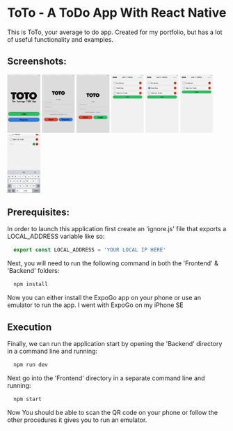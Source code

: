 # ToTo - A ToDo App With React Native
This is ToTo, your average to do app. Created for my portfolio, but has a lot of useful functionality and examples.


## Screenshots:
<p float="left">
<img src="/screenshots/screenshot_landing.png?raw=true" width="15%">
<img src="/screenshots/screenshot_register.png?raw=true" width="15%">
<img src="/screenshots/screenshot_login.png?raw=true" width="15%">
<img src="/screenshots/screenshot_full_list.png?raw=true" width="15%">
<img src="/screenshots/screenshot_full_list_marked.png?raw=true" width="15%">
<img src="/screenshots/screenshot_short_list.png?raw=true" width="15%">
<img src="/screenshots/screenshot_add.png?raw=true" width="15%">
</p>

## Prerequisites:

In order to launch this application first create an 'ignore.js' file that exports a LOCAL_ADDRESS variable like so:
```javascript
  export const LOCAL_ADDRESS = 'YOUR LOCAL IP HERE'
```
Next, you will need to run the following command in both the 'Frontend' & 'Backend' folders:
```bash
  npm install
```
Now you can either install the ExpoGo app on your phone or use an emulator to run the app. I went with ExpoGo on my iPhone SE

## Execution

Finally, we can run the application start by opening the 'Backend' directory in a command line and running:
```bash
  npm run dev
```
Next go into the 'Frontend' directory in a separate command line and running:
```bash
  npm start
```
Now You should be able to scan the QR code on your phone or follow the other procedures it gives you to run an emulator.
